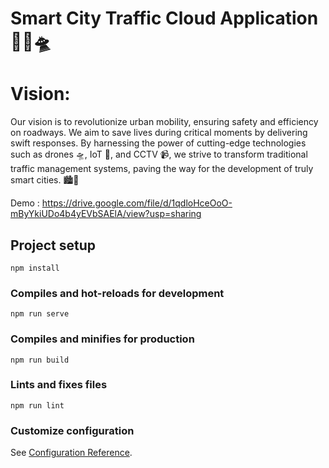 # Smart City Traffic Cloud Application 🌆🚦🛸
# Vision:
Our vision is to revolutionize urban mobility, ensuring safety and efficiency on roadways. 
We aim to save lives during critical moments by delivering swift responses. 
By harnessing the power of cutting-edge technologies such as drones 🛸, IoT 📡, and CCTV 📹, we strive to transform traditional traffic management systems, paving the way for the development of truly smart cities. 🏙️🚀

Demo : https://drive.google.com/file/d/1qdloHceOoO-mByYkiUDo4b4yEVbSAElA/view?usp=sharing

## Project setup
```
npm install
```

### Compiles and hot-reloads for development
```
npm run serve
```

### Compiles and minifies for production
```
npm run build
```

### Lints and fixes files
```
npm run lint
```

### Customize configuration
See [Configuration Reference](https://cli.vuejs.org/config/).
